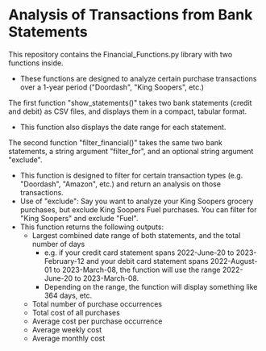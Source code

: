 # Analysis of Transactions from Bank Statements

This repository contains the Financial_Functions.py library with two functions inside.
<ul>
  <li>These functions are designed to analyze certain purchase transactions over a 1-year period ("Doordash", "King Soopers", etc.)</li>
</ul>

The first function "show_statements()" takes two bank statements (credit and debit) as CSV files, and displays them in a compact, tabular format.
<ul>
  <li>This function also displays the date range for each statement.</li>
</ul>

The second function "filter_financial()" takes the same two bank statements, a string argument "filter_for", and an optional string argument "exclude".
<ul>
  <li>This function is designed to filter for certain transaction types (e.g. "Doordash", "Amazon", etc.) and return an analysis on those transactions.</li>
  <li>Use of "exclude": Say you want to analyze your King Soopers grocery purchases, but exclude King Soopers Fuel purchases. You can filter for "King Soopers" and exclude "Fuel".</li>
  <li>This function returns the following outputs:
    <ul>
      <li>Largest combined date range of both statements, and the total number of days
        <ul>
          <li>e.g. if your credit card statement spans 2022-June-20 to 2023-February-12 and your debit card statement spans 2022-August-01 to 2023-March-08, the function will use the range 2022-June-20 to 2023-March-08.</li>
          <li>Depending on the range, the function will display something like 364 days, etc.</li>
        </ul>
      </li>
      <li>Total number of purchase occurrences</li>
      <li>Total cost of all purchases</li>
      <li>Average cost per purchase occurrence</li>
      <li>Average weekly cost</li>
      <li>Average monthly cost</li>
    </ul>
  </li>
</ul>







> 
